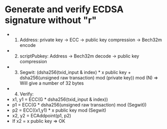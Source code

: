 # Generate and verify ECDSA signature without "r"
- 1. Address: private key -> ECC -> public key compression -> Bech32m encode
- 2. scriptPubkey: Address -> Bech32m decode -> public key compression
- 3. Segwit: (dsha256(txid_input & index) * x public key + dsha256(unsigned raw transaction) mod (private key)) mod (N) => Will give a number of 32 bytes
- 4. Verify:
- x1, y1 = ECC(G * dsha256(txid_input & index))
- p1 = ECC(G * dsha256(unsigned raw transaction) mod (Segwit))
- p2 = ECC((x1,y1) * x public key mod (Segwit)
- x2, y2 = ECAddpoint(p1, p2)
- If x2 = x public key => OK

